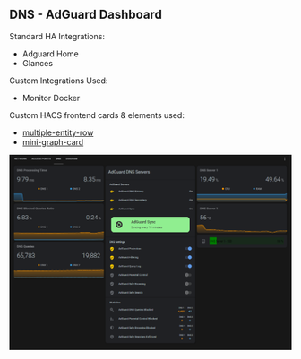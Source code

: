## DNS - AdGuard Dashboard

Standard HA Integrations:
* Adguard Home
* Glances

Custom Integrations Used:
* Monitor Docker

Custom HACS frontend cards & elements used:
* [multiple-entity-row](https://github.com/benct/lovelace-multiple-entity-row)
* [mini-graph-card](https://github.com/kalkih/mini-graph-card)

![DNS](HA-DNS-dashboard.png)
